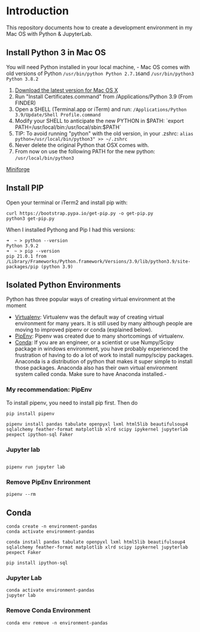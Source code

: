 # Introduction

This repository documents how to create a development environment in my Mac OS with Python & JupyterLab. 

## Install Python 3 in Mac OS

You will need Python installed in your local machine, - Mac OS comes with old versions of Python `/usr/bin/python Python 2.7.16`and `/usr/bin/python3 Python 3.8.2`

1) [Download the latest version for Mac OS X](https://www.python.org/downloads/mac-osx/)
2) Run "Install Certificates.command" from /Applications/Python 3.9 (From FINDER)
3) Open a SHELL (Terminal.app or iTerm) and run: `/Applications/Python 3.9/Update/Shell Profile.command`
4) Modify your SHELL to anticipate the new PYTHON in $PATH: `export PATH=/usr/local/bin:/usr/local/sbin:$PATH`
5) TIP: To avoid running "python" with the old version, in your .zshrc: `alias python=/usr/local/bin/python3" >> ~/.zshrc`
6) Never delete the original Python that OSX comes with.
7) From now on use the following PATH for the new python: `/usr/local/bin/python3`

[Miniforge](https://github.com/conda-forge/miniforge)

## Install PIP

Open your terminal or iTerm2 and install pip with: 

```
curl https://bootstrap.pypa.io/get-pip.py -o get-pip.py
python3 get-pip.py
```

When I installed Pythong and Pip I had this versions:

```
➜  ~ > python --version
Python 3.9.2
➜  ~ > pip --version
pip 21.0.1 from /Library/Frameworks/Python.framework/Versions/3.9/lib/python3.9/site-packages/pip (python 3.9)
```


## Isolated Python Environments

Python has three popular ways of creating virtual environment at the moment

- [Virtualenv](https://virtualenv.pypa.io/en/latest/): Virtualenv was the default way of creating virtual environment for many years. It is still used by many although people are moving to improved pipenv or conda (explained below).
- [PipEnv](https://pipenv.pypa.io/en/latest/): Pipenv was created due to many shortcomings of virtualenv.
- [Conda](https://docs.conda.io/projects/conda/en/latest/index.html): If you are an engineer, or a scientist or use Numpy/Scipy package in windows environment, you have probably experienced the frustration of having to do a lot of work to install numpy/scipy packages. Anaconda is a distribution of python that makes it super simple to install those packages. Anaconda also has their own virtual environment system called conda. Make sure to have Anaconda installed.- 


### My recommendation: PipEnv

To install pipenv, you need to install pip first. Then do

```
pip install pipenv
```







```
pipenv install pandas tabulate openpyxl lxml html5lib beautifulsoup4 sqlalchemy feather-format matplotlib xlrd scipy ipykernel jupyterlab pexpect ipython-sql Faker
```

### Jupyter lab
```

pipenv run jupyter lab
```

### Remove PipEnv Enrironment

```
pipenv --rm
```

## Conda

```
conda create -n environment-pandas
conda activate environment-pandas

conda install pandas tabulate openpyxl lxml html5lib beautifulsoup4 sqlalchemy feather-format matplotlib xlrd scipy ipykernel jupyterlab pexpect Faker

pip install ipython-sql
```

### Jupyter Lab
```
conda activate environment-pandas
jupyter lab
```


### Remove Conda Environment

````
conda env remove -n environment-pandas
````
